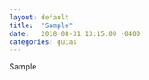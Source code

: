 ```yaml
---
layout: default
title:  "Sample"
date:   2018-08-31 13:15:00 -0400
categories: guias
---
```


Sample
